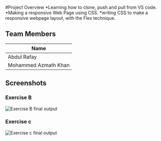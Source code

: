 #Project Overview
*Learning how to clone, push and pull from VS code.
*Making a responsive Web Page using CSS.
*writing CSS to make a responsive webpage layout, with the Flex technique.
## Team Members
|         Name           |
|------------------------|
| Abdul Rafay            |
| Mohammed Azmath Khan   | 
## Screenshots
### Exercise B
![Exercise B final output](./ExerciseB.gif)
### Exercise c
![Exercise c final output](./ExerciseC.gif)